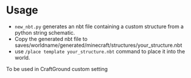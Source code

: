 # Usage

- `new_nbt.py` generates an nbt file containing a custom structure from a python string schematic.
- Copy the generated nbt file to saves/worldname/generated/minecraft/structures/your_structure.nbt
- use `/place template your_structure.nbt` command to place it into the world.

To be used in CraftGround custom setting
